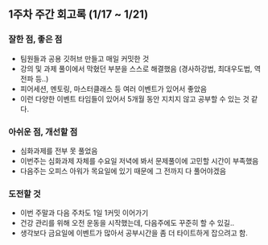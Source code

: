 ## 1주차 주간 회고록 (1/17 ~ 1/21)

### 잘한 점, 좋은 점
- 팀원들과 공용 깃허브 만들고 매일 커밋한 것
- 강의 및 과제 풀이에서 막혔던 부분을 스스로 해결했음 (경사하강법, 최대우도법, 역전파 등..)
- 피어세션, 멘토링, 마스터클래스 등 여러 이벤트가 있어서 좋았음
- 이런 다양한 이벤트 타임들이 있어서 5개월 동안 지치지 않고 공부할 수 있는 것 같다.

### 아쉬운 점, 개선할 점
- 심화과제를 전부 못 풀었음
- 이번주는 심화과제 자체를 수요일 저녁에 봐서 문제풀이에 고민할 시간이 부족했음
- 다음주는 오피스 아워가 목요일에 있기 때문에 그 전까지 다 풀어야겠음

### 도전할 것
- 이번 주말과 다음 주차도 1일 1커밋 이어가기
- 건강 관리를 위해 오전 운동을 시작했는데, 다음주에도 꾸준히 할 수 있길..
- 생각보다 금요일에 이벤트가 많아서 공부시간을 좀 더 타이트하게 잡으려고 함.
